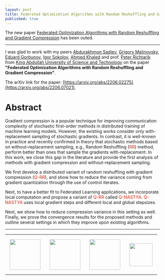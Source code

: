 ```yaml
---
layout: post
title: Federated Optimization Algorithms with Random Reshuffling and Gradient Compression
published: true
---
```


The new paper [Federated Optimization Algorithms with Random Reshuffling and Gradient Compression](https://arxiv.org/abs/2206.07021) has been outed.

---

I was glad to work with my peers [Abdurakhmon Sadiev](https://www.researchgate.net/profile/Abdurakhmon-Sadiev), [Grigory Malinovsky](https://grigory-malinovsky.github.io/), [Eduard Gorbunov](https://eduardgorbunov.github.io/), [Igor Sokolov](https://cemse.kaust.edu.sa/people/person/igor-sokolov), [Ahmed Khaled](https://rka97.github.io/) and prof. [Peter Richtarik](https://richtarik.org/) from [King Abdullah University of Science and Technology](https://cemse.kaust.edu.sa/) on the paper 
**"Federated Optimization Algorithms with Random Reshuffling and Gradient Compression"**.

The arXiv link for the paper: [https://arxiv.org/abs/2206.02275](https://arxiv.org/abs/2206.07021).

# Abstract

Gradient compression is a popular technique for improving communication complexity of stochastic first-order methods in distributed training of machine learning models. 
However, the existing works consider only with-replacement sampling of stochastic gradients. In contrast, it is well-known in practice and recently confirmed
in theory that stochastic methods based on without-replacement sampling, e.g., Random Reshuffling (<span style="color:rgb(213,40,16)">RR</span>) method, perform better than ones that sample the gradients with-replacement. In this work, we close this gap in the literature and provide the first analysis of methods with gradient compression and without-replacement sampling. 

We first develop a distributed variant of random reshuffling with gradient compression (<span style="color:rgb(213,40,16)">Q-RR</span>), and show how to reduce the variance coming from gradient quantization through the use of control iterates. 

Next, to have a better fit to Federated Learning applications, we incorporate local computation and propose a variant of <span style="color:rgb(213,40,16)">Q-RR</span> called <span style="color:rgb(213,40,16)">Q-NASTYA</span>. <span style="color:rgb(213,40,16)">Q-NASTYA</span> uses local gradient steps and different local and global stepsizes.

Next, we show how to reduce compression variance in this setting as well. Finally, we prove the convergence results for the proposed methods and outline several settings in which they improve upon existing algorithms.

---

<table style="text-align:center;">
<tr>
<td style="padding:15px;text-align:center;vertical-align:middle;"> <img height="100px" src="https://burlachenkok.github.io/materials/KAUST-logo.svg"/> </td> 
<td style="padding:15px;text-align:center;vertical-align:middle;"> <img height="100px" src="https://burlachenkok.github.io/materials/MBZUAI_Logo.png"/> </td>
<td style="padding:15px;text-align:center;vertical-align:middle;"> <img height="100px" src="https://burlachenkok.github.io/materials/mipt-logo.png"/> </td> 
<td style="padding:15px;text-align:center;vertical-align:middle;"> <img height="75px" src="https://burlachenkok.github.io/materials/princeton-university-logo.png"/> </td>
</tr>
</table>
